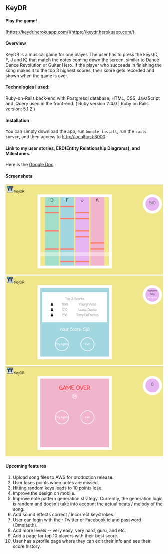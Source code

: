 ## KeyDR

#### Play the game!
[https://keydr.herokuapp.com/](https://keydr.herokuapp.com/)

#### Overview
KeyDR is a musical game for one player. The user has to press the keys(D, F, J and K) that match the notes coming down the screen, similar to Dance Dance Revolution or Guitar Hero. If the player who succeeds in finishing the song makes it to the top 3 highest scores, their score gets recorded and shown when the game is over.

#### Technologies I used:

Ruby-on-Rails back-end with Postgresql database, HTML, CSS, JavaScript and jQuery used in the front-end.
( Ruby version 2.4.0 | Ruby on Rails version: 5.1.2 )

#### Installation
You can simply download the app, run `bundle install`, run the `rails server`, and then access to [http://localhost:3000](http://localhost:3000).

#### Link to my user stories, ERD(Entity Relationship Diagrams), and Milestones.
Here is the [Google Doc](https://docs.google.com/spreadsheets/d/1_IuCUMA9GzS1Uf2ccIaUCIwLwk-VfAWMDx5Zg5B4wsA/edit?usp=sharing).

#### Screenshots
![game page](https://github.com/younjiwoo/keydr/blob/master/app/assets/images/ScreenShot1.png)
![game completed screen](https://github.com/younjiwoo/keydr/blob/master/app/assets/images/ScreenShot2.png)
![game over screen](https://github.com/younjiwoo/keydr/blob/master/app/assets/images/ScreenShot3.png)

#### Upcoming features
1. Upload song files to AWS for production release.
2. User loses points when notes are missed.
3. Hitting random keys leads to 10 points lose.
4. Improve the design on mobile.
5. Improve note pattern generation strategy. Currently, the generation logic is random and doesn't take into account the actual beats / melody of the song.
6. Add sound effects correct / incorrect keystrokes.
7. User can login with their Twitter or Facebook id and password (Omniauth).
8. Add more levels -- very easy, very hard, guru, and etc.
9. Add a page for top 10 players with their best score.
10. User has a profile page where they can edit their info and see their score history.
